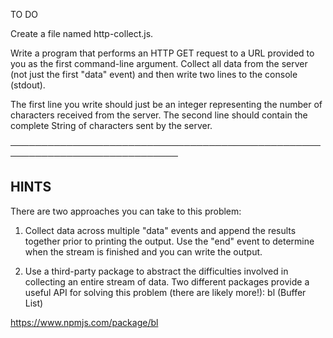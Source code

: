 TO DO

  Create a file named http-collect.js.

  Write a program that performs an HTTP GET request to a URL provided to you
  as the first command-line argument. Collect all data from the server (not
  just the first "data" event) and then write two lines to the console
  (stdout).

  The first line you write should just be an integer representing the number
  of characters received from the server. The second line should contain the
  complete String of characters sent by the server.

 ─────────────────────────────────────────────────────────────────────────────  

## HINTS

  There are two approaches you can take to this problem:

  1) Collect data across multiple "data" events and append the results
  together prior to printing the output. Use the "end" event to determine
  when the stream is finished and you can write the output.

  2) Use a third-party package to abstract the difficulties involved in
  collecting an entire stream of data. Two different packages provide a
  useful API for solving this problem (there are likely more!): bl (Buffer
  List)

https://www.npmjs.com/package/bl